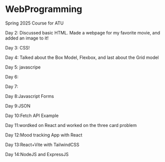 # WebProgramming
Spring 2025 Course for ATU

Day 2: Discussed basic HTML. Made a webpage for my favorite movie, and added an image to it!

Day 3: CSS!

Day 4: Talked about the Box Model, Flexbox, and last about the Grid model

Day 5: javascripe

Day 6:

Day 7:

Day 8:Javascript Forms

Day 9:JSON

Day 10:Fetch API Example

Day 11:wordked on React and worked on the three card problem

Day 12:Mood tracking App with React

Day 13:React+Vite with TailwindCSS

Day 14:NodeJS and ExpressJS

